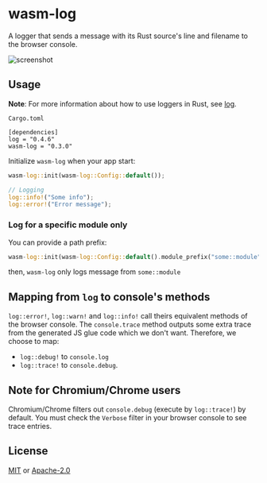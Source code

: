 # wasm-log

A logger that sends a message with its Rust source's line and filename to the browser console. 

![screenshot](Screenshot.png)

## Usage

**Note**: For more information about how to use loggers in Rust, see [log](https://crates.io/crates/log).

`Cargo.toml`
```
[dependencies]
log = "0.4.6"
wasm-log = "0.3.0"
```

Initialize `wasm-log` when your app start:
```rust
wasm-log::init(wasm-log::Config::default());

// Logging
log::info!("Some info");
log::error!("Error message");
```

### Log for a specific module only

You can provide a path prefix:
```rust
wasm-log::init(wasm-log::Config::default().module_prefix("some::module"));
```

then, `wasm-log` only logs message from `some::module`

## Mapping from `log` to console's methods
`log::error!`, `log::warn!` and `log::info!` call theirs equivalent methods of the browser console. The `console.trace` method outputs some extra trace from the generated JS glue code which we don't want. Therefore, we choose to map:
* `log::debug!` to `console.log`
* `log::trace!` to `console.debug`.

## Note for Chromium/Chrome users

Chromium/Chrome filters out `console.debug` (execute by `log::trace!`) by default. You must check the `Verbose` filter in your browser console to see trace entries.

## License
[MIT](http://opensource.org/licenses/MIT)
or
[Apache-2.0](http://www.apache.org/licenses/LICENSE-2.0)
